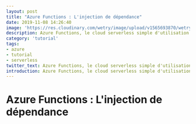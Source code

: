 ```yaml
---
layout: post
title: "Azure Functions : L'injection de dépendance"
date: 2019-11-08 14:26:40
image: 'https://res.cloudinary.com/wetry/image/upload/v1565693870/wetry/azure/Azure-Functions-1_zcwjys.png'
description: Azure Functions, le cloud serverless simple d'utilisation.
category: 'tutorial'
tags:
- azure
- tutorial
- serverless
twitter_text: Azure Functions, le cloud serverless simple d'utilisation.
introduction: Azure Functions, le cloud serverless simple d'utilisation.
---
```


# Azure Functions : L'injection de dépendance
